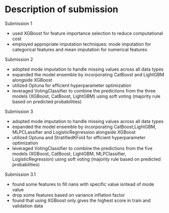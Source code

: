 # Description of submission
Submission 1 
- used XGBoost for feature importance selection to reduce computational cost
- employed appropriate imputation techniques: mode imputation for categorical features and mean imputation for numerical features

Submission 2
- adopted mode imputation to handle missing values across all data types
- expanded the model ensemble by incorporating CatBoost and LightGBM alongside XGBoost
- utilized Optuna for efficient hyperparameter optimization
- leveraged VotingClassifier to combine the predictions from the three models (XGBoost, CatBoost, LightGBM) using soft voting (majority rule based on predicted probabilities)

Submission 3
- adopted mode imputation to handle missing values across all data types
- expanded the model ensemble by incorporating CatBoost,LightGBM, MLPCLassifier and LogisticRegrression alongside XGBoost
- utilized Optuna and StratifiedKFold for efficient hyperparameter optimization
- leveraged VotingClassifier to combine the predictions from the five models (XGBoost, CatBoost, LightGBM, MLPClassifier, LogisticRegression) using soft voting (majority rule based on predicted probabilities)

Submission 3.1
- found some features to fill nans with specific value isntead of mode value
- drop some features based on variance inflation factor
- found that using XGBoost only gives the highest score in train and validation data
